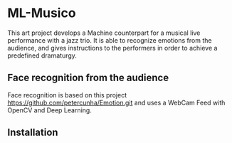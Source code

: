 # ML-Musico

This art project develops a Machine counterpart for a musical live performance with a jazz trio.
It is able to recognize emotions from the audience, and gives instructions to the performers in order to achieve a predefined dramaturgy.

## Face recognition from the audience

Face recognition is based on this project https://github.com/petercunha/Emotion.git and uses a WebCam Feed with OpenCV and Deep Learning.

## Installation

